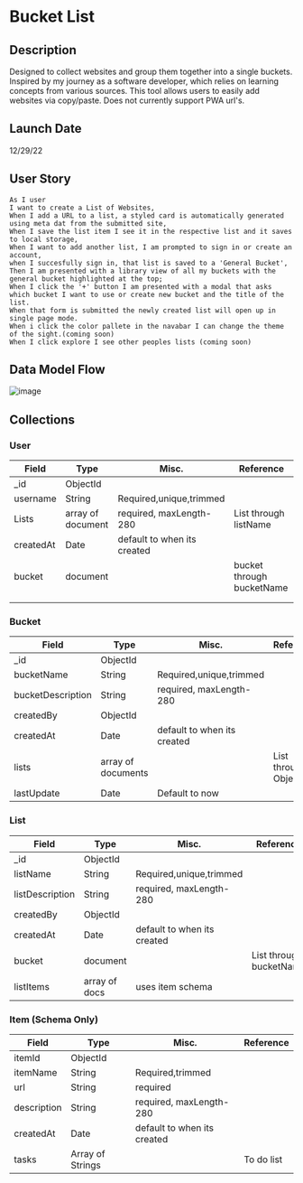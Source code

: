 # Bucket List 



## Description
Designed to collect websites and group them together into a single buckets. Inspired by my journey as a software developer, which relies on learning concepts from various sources. This tool allows users to easily add websites via copy/paste. Does not currently support PWA url's.
## Launch Date
12/29/22
## User Story
```
As I user 
I want to create a List of Websites,
When I add a URL to a list, a styled card is automatically generated using meta dat from the submitted site,
When I save the list item I see it in the respective list and it saves to local storage, 
When I want to add another list, I am prompted to sign in or create an account,
when I succesfully sign in, that list is saved to a 'General Bucket',
Then I am presented with a library view of all my buckets with the general bucket highlighted at the top;
When I click the '+' button I am presented with a modal that asks which bucket I want to use or create new bucket and the title of the list.
When that form is submitted the newly created list will open up in single page mode.
When i click the color pallete in the navabar I can change the theme of the sight.(coming soon)
When I click explore I see other peoples lists (coming soon)
```

## Data Model Flow
![image](https://user-images.githubusercontent.com/90432404/203458014-41553033-bedf-4b4b-93d8-20ab1535afc8.png)

## Collections
### User
| Field     | Type              | Misc.                       | Reference                 |
| --------- | ----------------- | --------------------------- | ------------------------- |
| _id       | ObjectId          |                             |                           |
| username  | String            | Required,unique,trimmed     |                           |
| Lists     | array of document | required, maxLength-280     | List through listName     |
| createdAt | Date              | default to when its created |                           |
| bucket    | document          |                             | bucket through bucketName |
|           |                   |                             |                           |
|           |                   |                             |                           |
### Bucket
| Field             | Type               | Misc.                       | Reference             |
| ----------------- | ------------------ | --------------------------- | --------------------- |
| _id               | ObjectId           |                             |                       |
| bucketName        | String             | Required,unique,trimmed     |                       |
| bucketDescription | String             | required, maxLength-280     |                       |
| createdBy         | ObjectId           |                             |                       |
| createdAt         | Date               | default to when its created |                       |
| lists             | array of documents |                             | List through ObjectId |
| lastUpdate        | Date               | Default to now              |                       |
### List
| Field           | Type          | Misc.                       | Reference               |
| --------------- | ------------- | --------------------------- | ----------------------- |
| _id             | ObjectId      |                             |                         |
| listName        | String        | Required,unique,trimmed     |                         |
| listDescription | String        | required, maxLength-280     |                         |
| createdBy       | ObjectId      |                             |                         |
| createdAt       | Date          | default to when its created |                         |
| bucket          | document      |                             | List through bucketName |
| listItems       | array of docs | uses item schema            |                         |
### Item (Schema Only)
| Field       | Type             | Misc.                       | Reference  |
| ----------- | ---------------- | --------------------------- | ---------- |
| itemId      | ObjectId         |                             |            |
| itemName    | String           | Required,trimmed            |            |
| url         | String           | required                    |            |
| description | String           | required, maxLength-280     |            |
| createdAt   | Date             | default to when its created |            |
| tasks       | Array of Strings |                             | To do list |
